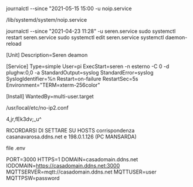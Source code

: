 journalctl --since "2021-05-15 15:00 -u noip.service 


/lib/systemd/system/noip.service


journalctl --since "2021-04-23 11:28"  -u seren.service 
sudo systemctl restart seren.service 
sudo systemctl edit seren.service 
systemctl daemon-reload

[Unit]
Description=Seren deamon

[Service]
Type=simple
User=pi
ExecStart=seren -n esterno -C 0 -d plughw:0,0 -a
StandardOutput=syslog
StandardError=syslog
SyslogIdentifier=%n
Restart=on-failure
RestartSec=5s
Environment="TERM=xterm-256color"

[Install]
WantedBy=multi-user.target


/usr/local/etc/no-ip2.conf

4,jr,fEk3dv;_u^


RICORDARSI DI SETTARE SU HOSTS corrispondenza casanavarosa.ddns.net e 198.0.1.126 (PC MANSARDA)

file .env

PORT=3000
HTTPS=1
DOMAIN=casadomain.ddns.net
IODOMAIN=https://casadomain.ddns.net:3000
MQTTSERVER=mqtt://casadomain.ddns.net
MQTTUSER=user
MQTTPSW=password